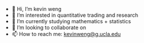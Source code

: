 - 👋 Hi, I’m kevin weng
- 👀 I’m interested in quantitative trading and research
- 🌱 I’m currently studying mathematics + statistics
- 💞️ I’m looking to collaborate on 
- 📫 How to reach me: kevinweng@g.ucla.edu

<!---
kevweng/kevweng is a ✨ special ✨ repository because its `README.md` (this file) appears on your GitHub profile.
You can click the Preview link to take a look at your changes.
--->
